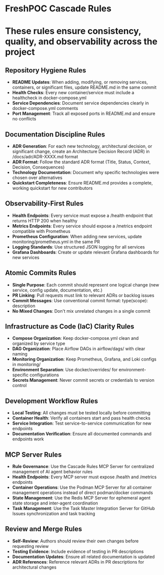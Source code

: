 # FreshPOC Cascade Rules
# These rules ensure consistency, quality, and observability across the project

## Repository Hygiene Rules
- **README Updates**: When adding, modifying, or removing services, containers, or significant files, update README.md in the same commit
- **Health Checks**: Every new container/service must include a healthcheck in docker-compose.yml
- **Service Dependencies**: Document service dependencies clearly in docker-compose.yml comments
- **Port Management**: Track all exposed ports in README.md and ensure no conflicts

## Documentation Discipline Rules
- **ADR Generation**: For each new technology, architectural decision, or significant change, create an Architecture Decision Record (ADR) in /docs/adr/ADR-XXXX.md format
- **ADR Format**: Follow the standard ADR format (Title, Status, Context, Decision, Consequences)
- **Technology Documentation**: Document why specific technologies were chosen over alternatives
- **Quickstart Completeness**: Ensure README.md provides a complete, working quickstart for new contributors

## Observability-First Rules
- **Health Endpoints**: Every service must expose a /health endpoint that returns HTTP 200 when healthy
- **Metrics Endpoints**: Every service should expose a /metrics endpoint compatible with Prometheus
- **Prometheus Configuration**: When adding new services, update monitoring/prometheus.yml in the same PR
- **Logging Standards**: Use structured JSON logging for all services
- **Grafana Dashboards**: Create or update relevant Grafana dashboards for new services

## Atomic Commits Rules
- **Single Purpose**: Each commit should represent one logical change (new service, config update, documentation, etc.)
- **PR Linking**: Pull requests must link to relevant ADRs or backlog issues
- **Commit Messages**: Use conventional commit format: type(scope): description
- **No Mixed Changes**: Don't mix unrelated changes in a single commit

## Infrastructure as Code (IaC) Clarity Rules
- **Compose Organization**: Keep docker-compose.yml clean and organized by service type
- **DAG Organization**: Place Airflow DAGs in airflow/dags/ with clear naming
- **Monitoring Organization**: Keep Prometheus, Grafana, and Loki configs in monitoring/
- **Environment Separation**: Use docker/overrides/ for environment-specific configurations
- **Secrets Management**: Never commit secrets or credentials to version control

## Development Workflow Rules
- **Local Testing**: All changes must be tested locally before committing
- **Container Health**: Verify all containers start and pass health checks
- **Service Integration**: Test service-to-service communication for new endpoints
- **Documentation Verification**: Ensure all documented commands and endpoints work

## MCP Server Rules
- **Rule Governance**: Use the Cascade Rules MCP Server for centralized management of AI agent behavior rules
- **Health Endpoints**: Every MCP server must expose /health and /metrics endpoints
- **Container Operations**: Use the Podman MCP Server for all container management operations instead of direct podman/docker commands
- **State Management**: Use the Redis MCP Server for ephemeral agent state storage and inter-agent coordination
- **Task Management**: Use the Task Master Integration Server for GitHub Issues synchronization and task tracking

## Review and Merge Rules
- **Self-Review**: Authors should review their own changes before requesting review
- **Testing Evidence**: Include evidence of testing in PR descriptions
- **Documentation Updates**: Ensure all related documentation is updated
- **ADR References**: Reference relevant ADRs in PR descriptions for architectural changes
